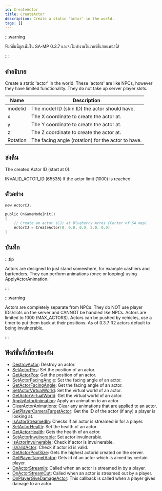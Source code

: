 ```yaml
---
id: CreateActor
title: CreateActor
description: Create a static 'actor' in the world.
tags: []
---
```


:::warning

ฟังก์ชั่นนี้ถูกเพิ่มใน SA-MP 0.3.7 และจะไม่ทำงานในเวอร์ชั่นก่อนหน้านี้!

:::

## คำอธิบาย

Create a static 'actor' in the world. These 'actors' are like NPCs, however they have limited functionality. They do not take up server player slots.

| Name     | Description                                        |
| -------- | -------------------------------------------------- |
| modelid  | The model ID (skin ID) the actor should have.      |
| x        | The X coordinate to create the actor at.           |
| y        | The Y coordinate to create the actor at.           |
| z        | The Z coordinate to create the actor at.           |
| Rotation | The facing angle (rotation) for the actor to have. |

## ส่งคืน

The created Actor ID (start at 0).

INVALID_ACTOR_ID (65535) If the actor limit (1000) is reached.

## ตัวอย่าง

```c
new ActorCJ;

public OnGameModeInit()
{
    // Create an actor (CJ) at Blueberry Acres (Center of SA map)
    ActorCJ = CreateActor(0, 0.0, 0.0, 3.0, 0.0);
}
```

## บันทึก

:::tip

Actors are designed to just stand somewhere, for example cashiers and bartenders. They can perform animations (once or looping) using ApplyActorAnimation.

:::

:::warning

Actors are completely separate from NPCs. They do NOT use player IDs/slots on the server and CANNOT be handled like NPCs. Actors are limited to 1000 (MAX_ACTORS). Actors can be pushed by vehicles, use a timer to put them back at their positions. As of 0.3.7 R2 actors default to being invulnerable.

:::

## ฟังก์ชั่นที่เกี่ยวข้องกัน

- [DestroyActor](../../scripting/functions/DestroyActor.md): Destroy an actor.
- [SetActorPos](../../scripting/functions/SetActorPos.md): Set the position of an actor.
- [GetActorPos](../../scripting/functions/GetActorPos.md): Get the position of an actor.
- [SetActorFacingAngle](../../scripting/functions/SetActorFacingAngle.md): Set the facing angle of an actor.
- [GetActorFacingAngle](../../scripting/functions/GetActorFacingAngle.md): Get the facing angle of an actor.
- [SetActorVirtualWorld](../../scripting/functions/SetActorVirtualWorld.md): Set the virtual world of an actor.
- [GetActorVirtualWorld](../../scripting/functions/GetActorVirtualWorld.md): Get the virtual world of an actor.
- [ApplyActorAnimation](../../scripting/functions/ApplyActorAnimation.md): Apply an animation to an actor.
- [ClearActorAnimations](../../scripting/functions/ClearActorAnimations.md): Clear any animations that are applied to an actor.
- [GetPlayerCameraTargetActor](../../scripting/functions/GetPlayerCameraTargetActor.md): Get the ID of the actor (if any) a player is looking at.
- [IsActorStreamedIn](../../scripting/functions/IsActorStreamedIn.md): Checks if an actor is streamed in for a player.
- [SetActorHealth](../../scripting/functions/SetActorHealth.md): Set the health of an actor.
- [GetActorHealth](../../scripting/functions/GetActorHealth.md): Gets the health of an actor.
- [SetActorInvulnerable](../../scripting/functions/SetActorInvulnerable.md): Set actor invulnerable.
- [IsActorInvulnerable](../../scripting/functions/IsActorInvulnerable.md): Check if actor is invulnerable.
- [IsValidActor](../../scripting/functions/IsValidActor.md): Check if actor id is valid.
- [GetActorPoolSize](../../scripting/functions/GetActorPoolSize.md): Gets the highest actorid created on the server.
- [GetPlayerTargetActor](../../scripting/functions/GetPlayerTargetActor.md): Gets id of an actor which is aimed by certain player.
- [OnActorStreamIn](../../scripting/callbacks/OnActorStreamIn.md): Called when an actor is streamed in by a player.
- [OnActorStreamOut](../../scripting/callbacks/OnActorStreamOut.md): Called when an actor is streamed out by a player.
- [OnPlayerGiveDamageActor](../../scripting/callbacks/OnPlayerGiveDamageActor.md): This callback is called when a player gives damage to an actor.

